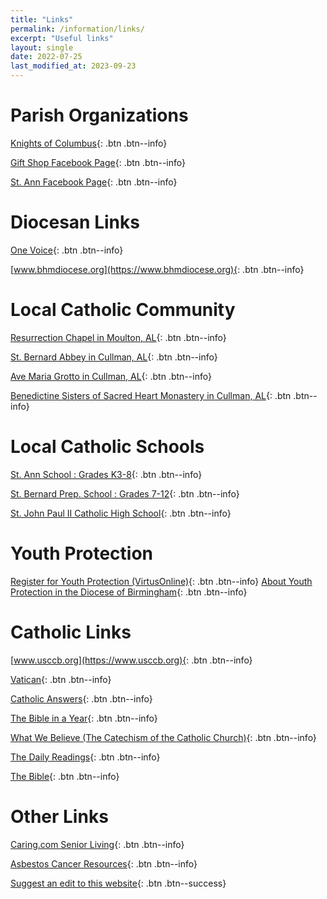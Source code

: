 ```yaml
---
title: "Links"
permalink: /information/links/
excerpt: "Useful links"
layout: single
date: 2022-07-25
last_modified_at: 2023-09-23
---
```


# Parish Organizations

[Knights of Columbus](https://council3986.weebly.com/){: .btn .btn--info}

[Gift Shop Facebook Page](https://m.facebook.com/107110834006354/){: .btn .btn--info}

[St. Ann Facebook Page](https://m.facebook.com/159565961055772/){: .btn .btn--info}

# Diocesan Links

[One Voice](https://onevoicebhm.org/){: .btn .btn--info}

[www.bhmdiocese.org](https://www.bhmdiocese.org){: .btn .btn--info}

# Local Catholic Community

[Resurrection Chapel in Moulton, AL](https://www.moultoncatholics.org){: .btn .btn--info}

[St. Bernard Abbey in Cullman, AL](https://www.stbernardabbey.com/){: .btn .btn--info}

[Ave Maria Grotto in Cullman, AL](https://www.avemariagrotto.com/){: .btn .btn--info}

[Benedictine Sisters of Sacred Heart Monastery in Cullman, AL](https://www.shmon.org/oblates.html){: .btn .btn--info}

# Local Catholic Schools

[St. Ann School : Grades K3-8](https://saintanndecatur.org/){: .btn .btn--info}

[St. Bernard Prep. School : Grades 7-12](https://stbernardprep.com/){: .btn .btn--info}

[St. John Paul II Catholic High School](https://www.jp2catholic.org/){: .btn .btn--info}

# Youth Protection

[Register for Youth Protection (VirtusOnline)](https://virtusonline.org/virtus/){: .btn .btn--info}
[About Youth Protection in the Diocese of Birmingham](https://www.catholicyouthbhm.net/youth-protection-training.html){: .btn .btn--info}

# Catholic Links

[www.usccb.org](https://www.usccb.org){: .btn .btn--info}

[Vatican](https://www.vatican.va/content/vatican/en.html){: .btn .btn--info}

[Catholic Answers](https://www.catholic.com/){: .btn .btn--info}


[The Bible in a Year](https://ascensionpress.com/pages/biy-registration){: .btn .btn--info}

[What We Believe (The Catechism of the Catholic Church)](https://www.usccb.org/sites/default/files/flipbooks/catechism/){: .btn .btn--info}

[The Daily Readings](https://bible.usccb.org/){: .btn .btn--info}

[The Bible](https://bible.usccb.org/bible){: .btn .btn--info}

# Other Links

[Caring.com Senior Living](https://www.caring.com/senior-living/nursing-homes/){: .btn .btn--info}

[Asbestos Cancer Resources](https://www.asbestos.com/){: .btn .btn--info}

[Suggest an edit to this website](https://github.com/annunlord/annunlord.github.io/issues/new/choose){: .btn .btn--success}
